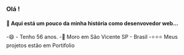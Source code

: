### Olá !
####   :rocket: Aqui está um pouco da minha história como desenvovedor web... 

-:smile: - Tenho 56 anos.
-:house_with_garden: Moro em São Vicente SP - Brasil
-:star::star::star: Meus projetos estão em Portifolio

<!--
**aejepsen/aejepsen** is a ✨ _special_ ✨ repository because its `README.md` (this file) appears on your GitHub profile.

Here are some ideas to get you started:
👋 
:hearts:
- :star:
- 🔭 I’m currently working on ...
- 🌱 I’m currently learning ...
- 👯 I’m looking to collaborate on ...
- 🤔 I’m looking for help with ...
- 💬 Ask me about ...
- 📫 How to reach me: ...
- 😄 Pronouns: ...
- ⚡ Fun fact: ...
:house::house_with_garden::octocat::phone::rocket::smile::star:
-->
